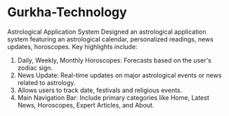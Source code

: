 # Gurkha-Technology
Astrological Application System
Designed an astrological application system featuring an astrological calendar, personalized readings, news updates, horoscopes.
Key highlights include:
1) Daily, Weekly, Monthly Horoscopes: Forecasts based on the user's zodiac sign.
2) News Update: Real-time updates on major astrological events or news related to astrology.
3) Allows users to track date, festivals and religious events.
4) Main Navigation Bar: Include primary categories like Home, Latest News, Horoscopes, Expert Articles, and About. 
